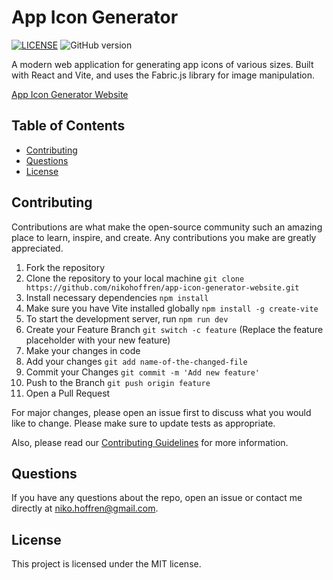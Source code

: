 # App Icon Generator

[![LICENSE](https://img.shields.io/badge/license-MIT-blue.svg)](LICENSE)
![GitHub version](https://badge.fury.io/gh/nikohoffren%2app-icon-generator-website.svg)

A modern web application for generating app icons of various sizes. Built with React and Vite, and uses the Fabric.js library for image manipulation.

[App Icon Generator Website](https://app-icon-generator.netlify.app)

## Table of Contents

-   [Contributing](#contributing)
-   [Questions](#questions)
-   [License](#license)

## Contributing

Contributions are what make the open-source community such an amazing place to learn, inspire, and create. Any contributions you make are greatly appreciated.

1. Fork the repository
2. Clone the repository to your local machine `git clone https://github.com/nikohoffren/app-icon-generator-website.git`
3. Install necessary dependencies `npm install`
4. Make sure you have Vite installed globally `npm install -g create-vite`
5. To start the development server, run `npm run dev`
2. Create your Feature Branch `git switch -c feature` (Replace the feature placeholder with your new feature)
3. Make your changes in code
4. Add your changes `git add name-of-the-changed-file`
5. Commit your Changes `git commit -m 'Add new feature'`
6. Push to the Branch `git push origin feature`
7. Open a Pull Request

For major changes, please open an issue first to discuss what you would like to change. Please make sure to update tests as appropriate.

Also, please read our [Contributing Guidelines](CONTRIBUTING.md) for more information.

## Questions

If you have any questions about the repo, open an issue or contact me directly at niko.hoffren@gmail.com.

## License

This project is licensed under the MIT license.
